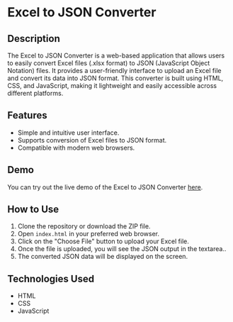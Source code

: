 
# Excel to JSON Converter


## Description

The Excel to JSON Converter is a web-based application that allows users to easily convert Excel files (.xlsx format) to JSON (JavaScript Object Notation) files. It provides a user-friendly interface to upload an Excel file and convert its data into JSON format. This converter is built using HTML, CSS, and JavaScript, making it lightweight and easily accessible across different platforms.

## Features

- Simple and intuitive user interface.
- Supports conversion of Excel files to JSON format.
- Compatible with modern web browsers.

## Demo

You can try out the live demo of the Excel to JSON Converter [here](https://saumya-bisht.github.io/excel_to_json_convertor/).

## How to Use

1. Clone the repository or download the ZIP file.
2. Open `index.html` in your preferred web browser.
3. Click on the "Choose File" button to upload your Excel file.
4. Once the file is uploaded, you will see the JSON output in the textarea..
5. The converted JSON data will be displayed on the screen.



## Technologies Used

- HTML
- CSS
- JavaScript



